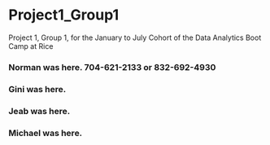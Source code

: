 # Project1_Group1
Project 1, Group 1, for the January to July Cohort of the Data Analytics Boot Camp at Rice
### Norman was here.  704-621-2133 or 832-692-4930
### Gini was here.
### Jeab was here.
### Michael was here. 
